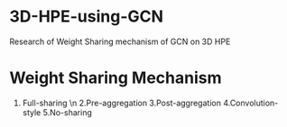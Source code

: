 # 3D-HPE-using-GCN
Research of Weight Sharing mechanism of GCN on 3D HPE

# Weight Sharing Mechanism
1. Full-sharing  \n
2.Pre-aggregation
3.Post-aggregation
4.Convolution-style
5.No-sharing

